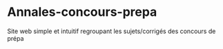 # Annales-concours-prepa
Site web simple et intuitif regroupant les sujets/corrigés des concours de prépa

